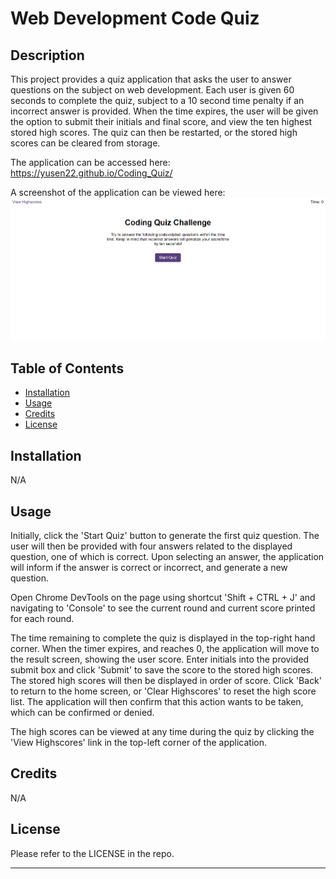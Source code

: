 # Web Development Code Quiz 


## Description

This project provides a quiz application that asks the user to answer questions on the subject on web development. Each user is given 60 seconds to complete the quiz, subject to a 10 second time penalty if an incorrect answer is provided. When the time expires, the user will be given the option to submit their initials and final score, and view the ten highest stored high scores. The quiz can then be restarted, or the stored high scores can be cleared from storage. 

The application can be accessed here: https://yusen22.github.io/Coding_Quiz/

A screenshot of the application can be viewed here: ![Screenshot-of-coding-quiz](./assets/Coding_quiz_index_screenshot.png "Screenshot of application")



## Table of Contents

- [Installation](#installation)
- [Usage](#usage)
- [Credits](#credits)
- [License](#license)


## Installation

N/A 


## Usage

Initially, click the 'Start Quiz' button to generate the first quiz question. The user will then be provided with four answers related to the displayed question, one of which is correct. Upon selecting an answer, the application will inform if the answer is correct or incorrect, and generate a new question.

Open Chrome DevTools on the page using shortcut 'Shift + CTRL + J' and navigating to 'Console' to see the current round and current score printed for each round. 

The time remaining to complete the quiz is displayed in the top-right hand corner. When the timer expires, and reaches 0, the application will move to the result screen, showing the user score. Enter initials into the provided submit box and click 'Submit' to save the score to the stored high scores. The stored high scores will then be displayed in order of score. Click 'Back' to return to the home screen, or 'Clear Highscores' to reset the high score list. The application will then confirm that this action wants to be taken, which can be confirmed or denied. 

The high scores can be viewed at any time during the quiz by clicking the 'View Highscores' link in the top-left corner of the application. 



## Credits

N/A 


## License

Please refer to the LICENSE in the repo. 

---